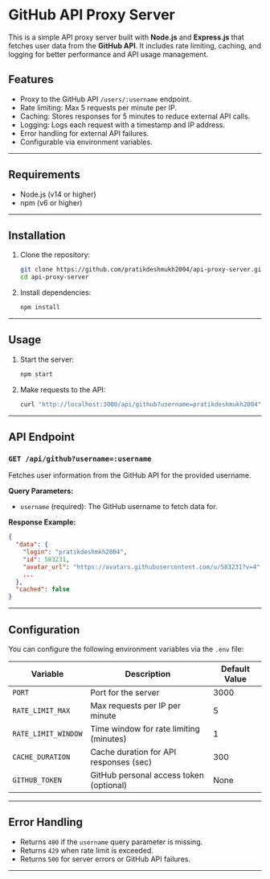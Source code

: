 # GitHub API Proxy Server

This is a simple API proxy server built with **Node.js** and **Express.js** that fetches user data from the **GitHub API**. It includes rate limiting, caching, and logging for better performance and API usage management.

## Features

- Proxy to the GitHub API `/users/:username` endpoint.
- Rate limiting: Max 5 requests per minute per IP.
- Caching: Stores responses for 5 minutes to reduce external API calls.
- Logging: Logs each request with a timestamp and IP address.
- Error handling for external API failures.
- Configurable via environment variables.

---

## Requirements

- Node.js (v14 or higher)
- npm (v6 or higher)

---

## Installation

1. Clone the repository:

   ```bash
   git clone https://github.com/pratikdeshmukh2004/api-proxy-server.git
   cd api-proxy-server
   ```

2. Install dependencies:

   ```bash
   npm install
   ```

---

## Usage

1. Start the server:

   ```bash
   npm start
   ```

2. Make requests to the API:

   ```bash
   curl "http://localhost:3000/api/github?username=pratikdeshmukh2004"
   ```

---

## API Endpoint

### `GET /api/github?username=:username`

Fetches user information from the GitHub API for the provided username.

**Query Parameters:**
- `username` (required): The GitHub username to fetch data for.

**Response Example:**
```json
{
  "data": {
    "login": "pratikdeshmkh2004",
    "id": 583231,
    "avatar_url": "https://avatars.githubusercontent.com/u/583231?v=4",
    ...
  },
  "cached": false
}
```

---

## Configuration

You can configure the following environment variables via the `.env` file:

| Variable          | Description                            | Default Value |
|-------------------|----------------------------------------|---------------|
| `PORT`            | Port for the server                    | 3000          |
| `RATE_LIMIT_MAX`  | Max requests per IP per minute          | 5             |
| `RATE_LIMIT_WINDOW`| Time window for rate limiting (minutes) | 1             |
| `CACHE_DURATION`  | Cache duration for API responses (sec)  | 300           |
| `GITHUB_TOKEN`    | GitHub personal access token (optional) | None          |

---

## Error Handling

- Returns `400` if the `username` query parameter is missing.
- Returns `429` when rate limit is exceeded.
- Returns `500` for server errors or GitHub API failures.

---